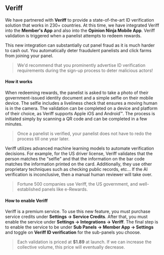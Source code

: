 ## Veriff

We have partnered with **Veriff** to provide a state-of-the-art ID verification solution that works in 230+ countries. At this time, we have integrated Veriff into the **Member's App** and also into the **Opinion Ninja Mobile App**. Veriff validation is triggered when a panelist attempts to redeem rewards.

This new integration can substantially cut panel fraud as it is much harder to cash out. You automatically deter fraudulent panelists and click farms from joining your panel.

> We'd recommend that you prominently advertise ID verification requirements during the sign-up process to deter malicious actors!

#### How it works

When redeeming rewards, the panelist is asked to take a photo of their government-issued identity document and a simple selfie on their mobile device. The selfie includes a liveliness check that ensures a moving human is in the camera. The validation can be completed on a device and platform of their choice, as Veriff supports Apple iOS and Android™. The process is initiated simply by scanning a QR code and can be completed in a few minutes.

> Once a panelist is verified, your panelist does not have to redo the process till one year later.

Veriff utilizes advanced machine learning models to automate verification decisions. For example, for the US driver license, Veriff validates that the person matches the "selfie" and that the information on the bar code matches the information printed on the card. Additionally, they use other proprietary techniques such as checking public records, etc… If the AI verification is inconclusive, then a manual human reviewer will take over.

> Fortune 500 companies use Veriff, the US government, and well-established panels like e-Rewards.

#### How to enable Veriff

Veriff is a premium service. To use this new feature, you must purchase service credits under **Settings -> Service Credits**. After that, you must enable the service under **Settings -> Integrations -> Veriff**. The final step is to enable the service to be under **Sub Panels -> Member App -> Settings** and toggle on **Veriff ID verification** for the sub-panels you choose.

> Each validation is priced at **$1.89** at launch. If we can increase the collective volume, this price will eventually decrease.
